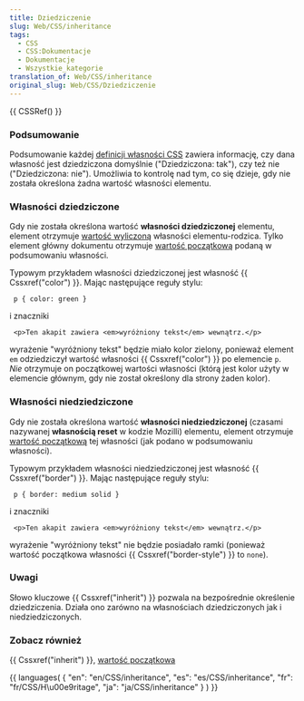 ```yaml
---
title: Dziedziczenie
slug: Web/CSS/inheritance
tags:
  - CSS
  - CSS:Dokumentacje
  - Dokumentacje
  - Wszystkie_kategorie
translation_of: Web/CSS/inheritance
original_slug: Web/CSS/Dziedziczenie
---
```

{{ CSSRef() }}

### Podsumowanie

Podsumowanie każdej [definicji własności CSS](pl/Dokumentacja_CSS) zawiera informację, czy dana własność jest dziedziczona domyślnie ("Dziedziczona: tak"), czy też nie ("Dziedziczona: nie"). Umożliwia to kontrolę nad tym, co się dzieje, gdy nie została określona żadna wartość własności elementu.

### Własności dziedziczone

Gdy nie została określona wartość **własności dziedziczonej** elementu, element otrzymuje [wartość wyliczoną](pl/CSS/Warto%c5%9b%c4%87_wyliczona) własności elementu-rodzica. Tylko element główny dokumentu otrzymuje [wartość początkową](pl/CSS/Warto%c5%9b%c4%87_pocz%c4%85tkowa) podaną w podsumowaniu własności.

Typowym przykładem własności dziedziczonej jest własność {{ Cssxref("color") }}. Mając następujące reguły stylu:

     p { color: green }

i znaczniki

     <p>Ten akapit zawiera <em>wyróżniony tekst</em> wewnątrz.</p>

wyrażenie "wyróżniony tekst" będzie miało kolor zielony, ponieważ element `em` odziedziczył wartość własności {{ Cssxref("color") }} po elemencie `p`. _Nie_ otrzymuje on początkowej wartości własności (którą jest kolor użyty w elemencie głównym, gdy nie został określony dla strony żaden kolor).

### Własności niedziedziczone

Gdy nie została określona wartość **własności niedziedziczonej** (czasami nazywanej **własnością reset** w kodzie Mozilli) elementu, element otrzymuje [wartość początkową](pl/CSS/Warto%c5%9b%c4%87_pocz%c4%85tkowa) tej własności (jak podano w podsumowaniu własności).

Typowym przykładem własności niedziedziczonej jest własność {{ Cssxref("border") }}. Mając następujące reguły stylu:

     p { border: medium solid }

i znaczniki

     <p>Ten akapit zawiera <em>wyróżniony tekst</em> wewnątrz.</p>

wyrażenie "wyróżniony tekst" nie będzie posiadało ramki (ponieważ wartość początkowa własności {{ Cssxref("border-style") }} to `none`).

### Uwagi

Słowo kluczowe {{ Cssxref("inherit") }} pozwala na bezpośrednie określenie dziedziczenia. Działa ono zarówno na własnościach dziedziczonych jak i niedziedziczonych.

### Zobacz również

{{ Cssxref("inherit") }}, [wartość początkowa](pl/CSS/Warto%c5%9b%c4%87_pocz%c4%85tkowa)

{{ languages( { "en": "en/CSS/inheritance", "es": "es/CSS/inheritance", "fr": "fr/CSS/H\u00e9ritage", "ja": "ja/CSS/inheritance" } ) }}
